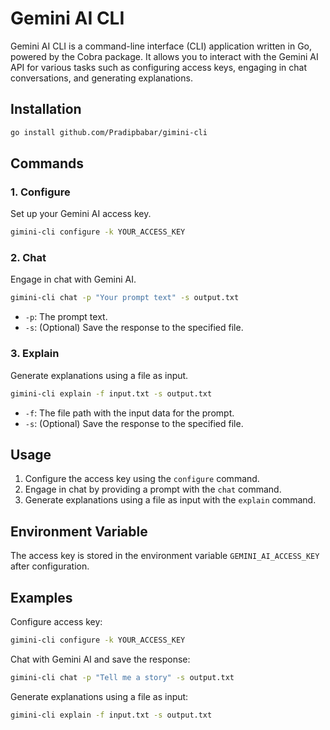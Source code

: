 
# Gemini AI CLI

Gemini AI CLI is a command-line interface (CLI) application written in Go, powered by the Cobra package. It allows you to interact with the Gemini AI API for various tasks such as configuring access keys, engaging in chat conversations, and generating explanations.

## Installation

```bash
go install github.com/Pradipbabar/gimini-cli
```

## Commands

### 1. Configure

Set up your Gemini AI access key.

```bash
gimini-cli configure -k YOUR_ACCESS_KEY
```

### 2. Chat

Engage in chat with Gemini AI.

```bash
gimini-cli chat -p "Your prompt text" -s output.txt
```

- `-p`: The prompt text.
- `-s`: (Optional) Save the response to the specified file.

### 3. Explain

Generate explanations using a file as input.

```bash
gimini-cli explain -f input.txt -s output.txt
```

- `-f`: The file path with the input data for the prompt.
- `-s`: (Optional) Save the response to the specified file.

## Usage

1. Configure the access key using the `configure` command.
2. Engage in chat by providing a prompt with the `chat` command.
3. Generate explanations using a file as input with the `explain` command.

## Environment Variable

The access key is stored in the environment variable `GEMINI_AI_ACCESS_KEY` after configuration.

## Examples

Configure access key:

```bash
gimini-cli configure -k YOUR_ACCESS_KEY
```

Chat with Gemini AI and save the response:

```bash
gimini-cli chat -p "Tell me a story" -s output.txt
```

Generate explanations using a file as input:

```bash
gimini-cli explain -f input.txt -s output.txt
```


